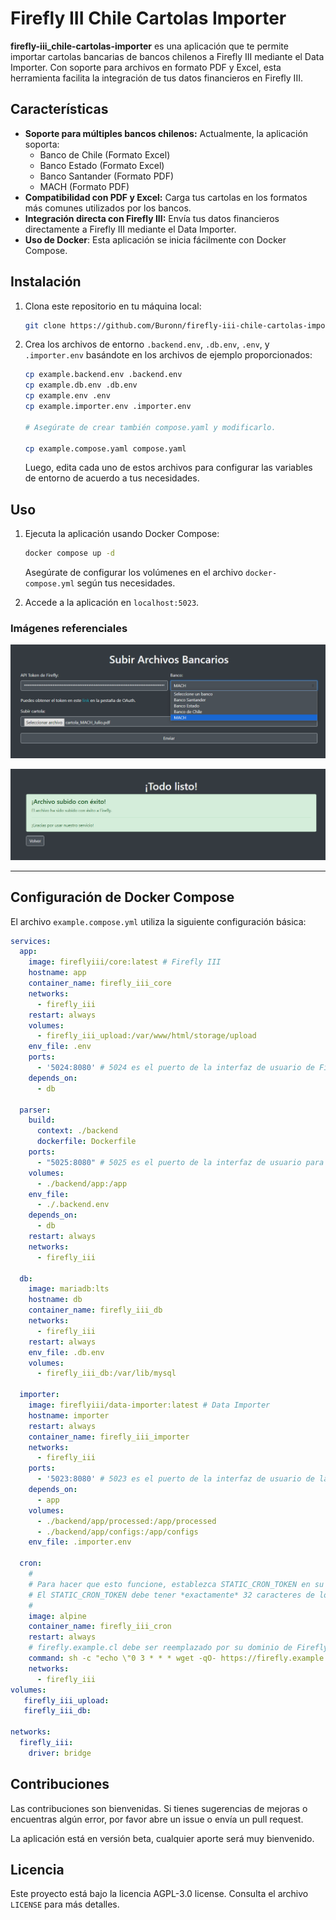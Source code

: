 # Firefly III Chile Cartolas Importer

**firefly-iii_chile-cartolas-importer** es una aplicación que te permite importar cartolas bancarias de bancos chilenos a Firefly III mediante el Data Importer. Con soporte para archivos en formato PDF y Excel, esta herramienta facilita la integración de tus datos financieros en Firefly III.

## Características

- **Soporte para múltiples bancos chilenos:** Actualmente, la aplicación soporta:
  - Banco de Chile (Formato Excel)
  - Banco Estado (Formato Excel)
  - Banco Santander (Formato PDF)
  - MACH (Formato PDF)
- **Compatibilidad con PDF y Excel:** Carga tus cartolas en los formatos más comunes utilizados por los bancos.
- **Integración directa con Firefly III:** Envía tus datos financieros directamente a Firefly III mediante el Data Importer.
- **Uso de Docker**: Esta aplicación se inicia fácilmente con Docker Compose.

## Instalación

1. Clona este repositorio en tu máquina local:
   ```bash
   git clone https://github.com/Buronn/firefly-iii-chile-cartolas-importer.git
   ```
2. Crea los archivos de entorno `.backend.env`, `.db.env`, `.env`, y `.importer.env` basándote en los archivos de ejemplo proporcionados:
   ```bash
   cp example.backend.env .backend.env
   cp example.db.env .db.env
   cp example.env .env
   cp example.importer.env .importer.env

   # Asegúrate de crear también compose.yaml y modificarlo.

   cp example.compose.yaml compose.yaml
   ```
   Luego, edita cada uno de estos archivos para configurar las variables de entorno de acuerdo a tus necesidades.

## Uso

1. Ejecuta la aplicación usando Docker Compose:
   ```bash
   docker compose up -d
   ```
   Asegúrate de configurar los volúmenes en el archivo `docker-compose.yml` según tus necesidades.

2. Accede a la aplicación en `localhost:5023`.

### Imágenes referenciales

![Vista Inicial](./images/index.png)

![Subida con Éxito](./images/success.png)

---

## Configuración de Docker Compose

El archivo `example.compose.yml` utiliza la siguiente configuración básica:

```yaml
services:
  app:
    image: fireflyiii/core:latest # Firefly III
    hostname: app
    container_name: firefly_iii_core
    networks:
      - firefly_iii
    restart: always
    volumes:
      - firefly_iii_upload:/var/www/html/storage/upload
    env_file: .env
    ports:
      - '5024:8080' # 5024 es el puerto de la interfaz de usuario de Firefly III
    depends_on:
      - db

  parser:
    build:
      context: ./backend
      dockerfile: Dockerfile
    ports:
      - "5025:8080" # 5025 es el puerto de la interfaz de usuario para importar cartolas bancarias de Chile
    volumes:
      - ./backend/app:/app
    env_file:
      - ./.backend.env
    depends_on:
      - db
    restart: always
    networks:
      - firefly_iii
  
  db:
    image: mariadb:lts
    hostname: db
    container_name: firefly_iii_db
    networks:
      - firefly_iii
    restart: always
    env_file: .db.env
    volumes:
      - firefly_iii_db:/var/lib/mysql

  importer:
    image: fireflyiii/data-importer:latest # Data Importer
    hostname: importer
    restart: always
    container_name: firefly_iii_importer
    networks:
      - firefly_iii
    ports:
      - '5023:8080' # 5023 es el puerto de la interfaz de usuario de la importación default de Firefly III
    depends_on:
      - app
    volumes:
      - ./backend/app/processed:/app/processed
      - ./backend/app/configs:/app/configs
    env_file: .importer.env

  cron:
    #
    # Para hacer que esto funcione, establezca STATIC_CRON_TOKEN en su archivo .env o como una variable de entorno y reemplace REPLACEME a continuación
    # El STATIC_CRON_TOKEN debe tener *exactamente* 32 caracteres de longitud
    #
    image: alpine
    container_name: firefly_iii_cron
    restart: always
    # firefly.example.cl debe ser reemplazado por su dominio de Firefly III
    command: sh -c "echo \"0 3 * * * wget -qO- https://firefly.example.cl/api/v1/cron/STATIC_CRON_TOKEN\" | crontab - && crond -f -L /dev/stdout"
    networks:
      - firefly_iii
volumes:
   firefly_iii_upload:
   firefly_iii_db:

networks:
  firefly_iii:
    driver: bridge
```

## Contribuciones

Las contribuciones son bienvenidas. Si tienes sugerencias de mejoras o encuentras algún error, por favor abre un issue o envía un pull request.

La aplicación está en versión beta, cualquier aporte será muy bienvenido.

## Licencia

Este proyecto está bajo la licencia AGPL-3.0 license. Consulta el archivo `LICENSE` para más detalles.
